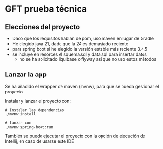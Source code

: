 # GFT prueba técnica

## Elecciones del proyecto

- Dado que los requisitos hablan de pom, uso maven en lugar de Gradle
- He elegido java 21, dado que la 24 es demasiado reciente
- para spring boot si he elegido la versión estable más reciente 3.4.5
- se incluye en resorces el squema.sql y data.sql para insertar datos 
  - no se ha solicitado liquibase o flyway así que no uso estos métodos

## Lanzar la app

Se ha añadido el wrapper de maven (mvnw), para que se pueda gestionar el proyecto.

Instalar y lanzar el proyecto con:
```shell
# Instalar las dependencias 
./mvnw install

# lanzar con
./mvnw spring-boot:run
```
También se puede ejecutar el proyecto con la opción de ejecución de Intellij, en caso de usarse este IDE